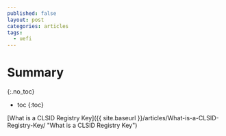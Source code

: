 ```yaml
---
published: false
layout: post
categories: articles
tags:
  - uefi
---
```

# Summary
{:.no_toc}

* toc
{:toc}

[What is a CLSID Registry Key]({{ site.baseurl }}/articles/What-is-a-CLSID-Registry-Key/ "What is a CLSID Registry Key")
